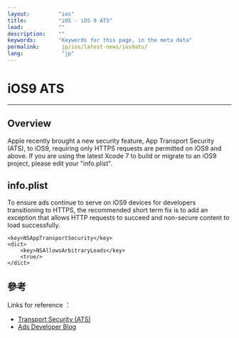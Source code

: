```yaml
---
layout:         "ios"
title:          "iOS - iOS 9 ATS"
lead:           ""
description:    ""
keywords:       "Keywords for this page, in the meta data"
permalink:       jp/ios/latest-news/ios9ats/
lang:            "jp"
---
```

# iOS9 ATS
---
## Overview
Apple recently brought a new security feature, App Transport Security (ATS), to iOS9, requiring only HTTPS requests are permitted on iOS9 and above. If you are using the latest Xcode 7 to build or migrate to an iOS9 project, please edit your "info.plist".


## info.plist
To ensure ads continue to serve on iOS9 devices for developers transitioning to HTTPS, the recommended short term fix is to add an exception that allows HTTP requests to succeed and non-secure content to load successfully.

    <key>NSAppTransportSecurity</key>
    <dict>
        <key>NSAllowsArbitraryLoads</key>
        <true/>
    </dict>


## 參考
Links for reference ：

- [Transport Security (ATS)]
- [Ads Developer Blog]


[Transport Security (ATS)]: https://developer.apple.com/library/prerelease/ios/technotes/App-Transport-Security-Technote/|App
[Ads Developer Blog]: http://googleadsdeveloper.blogspot.tw/2015/08/handling-app-transport-security-in-ios-9.html|Google
